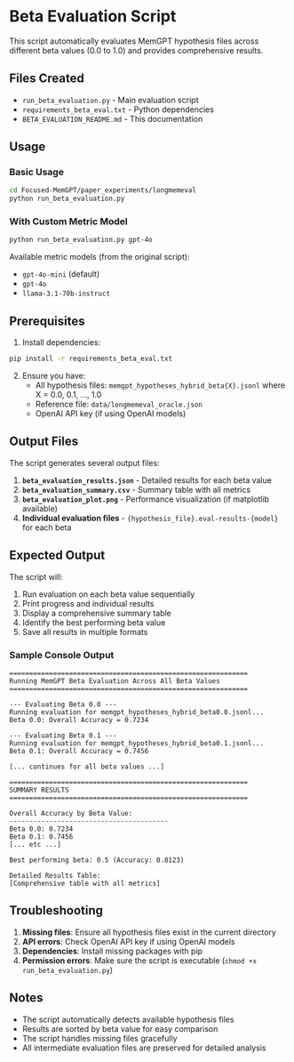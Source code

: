 # Beta Evaluation Script

This script automatically evaluates MemGPT hypothesis files across different beta values (0.0 to 1.0) and provides comprehensive results.

## Files Created

- `run_beta_evaluation.py` - Main evaluation script
- `requirements_beta_eval.txt` - Python dependencies
- `BETA_EVALUATION_README.md` - This documentation

## Usage

### Basic Usage
```bash
cd Focused-MemGPT/paper_experiments/longmemeval
python run_beta_evaluation.py
```

### With Custom Metric Model
```bash
python run_beta_evaluation.py gpt-4o
```

Available metric models (from the original script):
- `gpt-4o-mini` (default)
- `gpt-4o`
- `llama-3.1-70b-instruct`

## Prerequisites

1. Install dependencies:
```bash
pip install -r requirements_beta_eval.txt
```

2. Ensure you have:
   - All hypothesis files: `memgpt_hypotheses_hybrid_beta{X}.jsonl` where X = 0.0, 0.1, ..., 1.0
   - Reference file: `data/longmemeval_oracle.json`
   - OpenAI API key (if using OpenAI models)

## Output Files

The script generates several output files:

1. **`beta_evaluation_results.json`** - Detailed results for each beta value
2. **`beta_evaluation_summary.csv`** - Summary table with all metrics
3. **`beta_evaluation_plot.png`** - Performance visualization (if matplotlib available)
4. **Individual evaluation files** - `{hypothesis_file}.eval-results-{model}` for each beta

## Expected Output

The script will:
1. Run evaluation on each beta value sequentially
2. Print progress and individual results
3. Display a comprehensive summary table
4. Identify the best performing beta value
5. Save all results in multiple formats

### Sample Console Output
```
============================================================
Running MemGPT Beta Evaluation Across All Beta Values
============================================================

--- Evaluating Beta 0.0 ---
Running evaluation for memgpt_hypotheses_hybrid_beta0.0.jsonl...
Beta 0.0: Overall Accuracy = 0.7234

--- Evaluating Beta 0.1 ---
Running evaluation for memgpt_hypotheses_hybrid_beta0.1.jsonl...
Beta 0.1: Overall Accuracy = 0.7456

[... continues for all beta values ...]

============================================================
SUMMARY RESULTS
============================================================

Overall Accuracy by Beta Value:
----------------------------------------
Beta 0.0: 0.7234
Beta 0.1: 0.7456
[... etc ...]

Best performing beta: 0.5 (Accuracy: 0.8123)

Detailed Results Table:
[Comprehensive table with all metrics]
```

## Troubleshooting

1. **Missing files**: Ensure all hypothesis files exist in the current directory
2. **API errors**: Check OpenAI API key if using OpenAI models
3. **Dependencies**: Install missing packages with pip
4. **Permission errors**: Make sure the script is executable (`chmod +x run_beta_evaluation.py`)

## Notes

- The script automatically detects available hypothesis files
- Results are sorted by beta value for easy comparison
- The script handles missing files gracefully
- All intermediate evaluation files are preserved for detailed analysis 